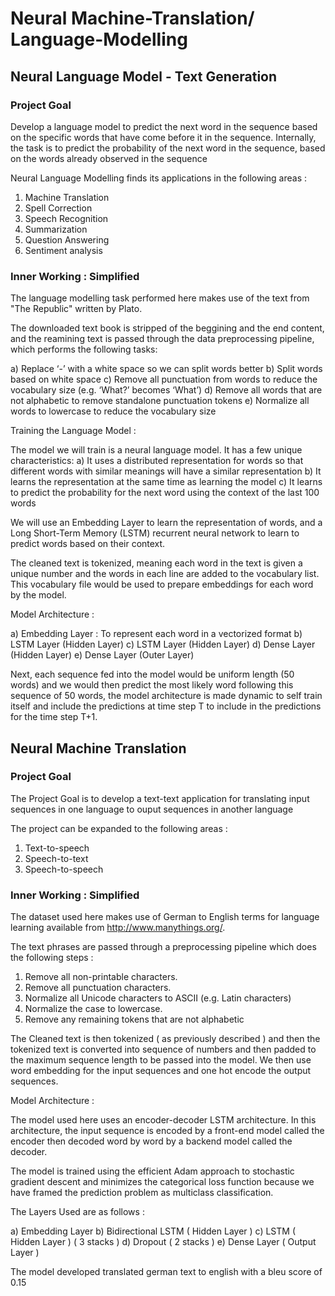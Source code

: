 # Neural Machine-Translation/ Language-Modelling


## Neural Language Model - Text Generation

### Project Goal 

Develop a language model to predict the next word in the sequence based on the specific words that have come 
before it in the sequence. Internally, the task is to predict the probability of the next word in the sequence, 
based on the words already observed in the sequence

Neural Language Modelling finds its applications in the following areas :  
1) Machine Translation
2) Spell Correction 
3) Speech Recognition
4) Summarization
5) Question Answering
6) Sentiment analysis

### Inner Working : Simplified

The language modelling task performed here makes use of the text from "The Republic" written by Plato.

The downloaded text book is stripped of the beggining and the end content, and the reamining text is passed through the data 
preprocessing pipeline, which performs the following tasks: 

a) Replace ‘-’ with a white space so we can split words better
b) Split words based on white space
c) Remove all punctuation from words to reduce the vocabulary size (e.g. ‘What?’ becomes ‘What’)
d) Remove all words that are not alphabetic to remove standalone punctuation tokens
e) Normalize all words to lowercase to reduce the vocabulary size

Training the Language Model : 

The model we will train is a neural language model. It has a few unique characteristics:
a) It uses a distributed representation for words so that different words with similar meanings will have a similar representation
b) It learns the representation at the same time as learning the model
c) It learns to predict the probability for the next word using the context of the last 100 words

We will use an Embedding Layer to learn the representation of words, and a Long Short-Term Memory (LSTM) recurrent neural 
network to learn to predict words based on their context.

The cleaned text is tokenized, meaning each word in the text is given a unique number and the words in each line are added to 
the vocabulary list. This vocabulary file would be used to prepare embeddings for each word by the model.


Model Architecture : 

a) Embedding Layer : To represent each word in a vectorized format
b) LSTM Layer (Hidden Layer)
c) LSTM Layer (Hidden Layer)
d) Dense Layer (Hidden Layer)
e) Dense Layer (Outer Layer)

Next, each sequence fed into the model would be uniform length (50 words) and we would then predict the most likely word
following this sequence of 50 words, the model architecture is made dynamic to self train itself and include the predictions
at time step T to include in the predictions for the time step T+1.

## Neural Machine Translation

### Project Goal

The Project Goal is to develop a text-text application for translating input sequences in one language to ouput sequences in 
another language

The project can be expanded to the following areas :
1) Text-to-speech
2) Speech-to-text
3) Speech-to-speech

### Inner Working : Simplified

The dataset used here makes use of German to English terms for language learning available from http://www.manythings.org/.

The text phrases are passed through a preprocessing pipeline which does the following steps : 

1) Remove all non-printable characters.
2) Remove all punctuation characters.
3) Normalize all Unicode characters to ASCII (e.g. Latin characters)
4) Normalize the case to lowercase.
5) Remove any remaining tokens that are not alphabetic

The Cleaned text is then tokenized ( as previously described ) and then the tokenized text is converted into sequence of 
numbers and then padded to the maximum sequence length to be passed into the model. We then use word embedding for the 
input sequences and one hot encode the output sequences.

Model Architecture :

The model used here uses an encoder-decoder LSTM architecture.  In this architecture, the input sequence is encoded by a 
front-end model called the encoder then decoded word by word by a backend model called the decoder.

The model is trained using the efficient Adam approach to stochastic gradient descent and minimizes the categorical loss 
function because we have framed the prediction problem as multiclass classification.

The Layers Used are as follows : 

a) Embedding Layer
b) Bidirectional LSTM ( Hidden Layer )
c) LSTM ( Hidden Layer ) ( 3 stacks )
d) Dropout ( 2 stacks )
e) Dense Layer ( Output Layer )

The model developed translated german text to english with a bleu score of 0.15

